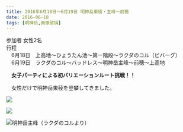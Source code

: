 ```yaml
---
title: 2016年6月18日～6月19日 明神岳東稜・主峰～前穂
date: 2016-06-18
tags: [明神岳,画像破損]
---
```


参加者 女性2名  
行程  
　6月18日　上高地～ひょうたん池～第一階段～ラクダのコル（ビバーグ）  
　6月19日　ラクダのコル～バッドレス～明神岳主峰～前穂～上高地  

　**女子パーティによる初バリエーションルート挑戦！！**

　女性だけで明神岳東稜を登攀してきました。  

![](/2016/06/18/20160618/dscn3131.jpg)  

![](/2016/06/18/20160618/dscn3145.jpg)  

![明神岳主峰（ラクダのコルより）](/2016/06/18/20160618/img_0100.jpg)  

